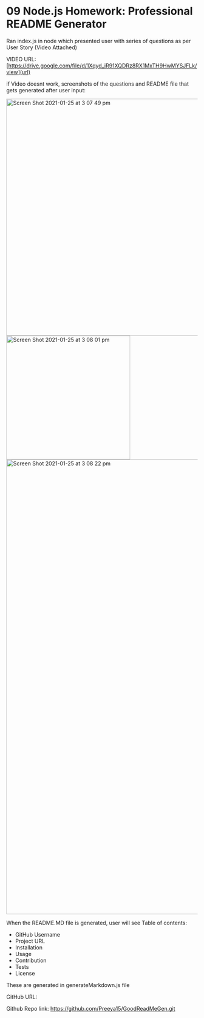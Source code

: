 # 09 Node.js Homework: Professional README Generator

Ran index.js in node which presented user with series of questions as per User Story (Video Attached)

VIDEO URL:
[https://drive.google.com/file/d/1Xqyd_iR91XQDRz8RX1MxTH9HwMYSJFLk/view](url)

if Video doesnt work, screenshots of the questions and README file that gets generated after user input:

<img width="624" alt="Screen Shot 2021-01-25 at 3 07 49 pm" src="https://user-images.githubusercontent.com/73766339/105660512-46b7af00-5f1f-11eb-9406-b42cd7e6f52c.png">

<img width="326" alt="Screen Shot 2021-01-25 at 3 08 01 pm" src="https://user-images.githubusercontent.com/73766339/105660527-4f0fea00-5f1f-11eb-9a84-3c15848a4a5b.png">

<img width="1198" alt="Screen Shot 2021-01-25 at 3 08 22 pm" src="https://user-images.githubusercontent.com/73766339/105660544-559e6180-5f1f-11eb-8276-de518091ed85.png">

When the README.MD file is generated, user will see Table of contents:
  * GitHub Username
  * Project URL
  * Installation
  * Usage
  * Contribution
  * Tests
  * License

These are generated in generateMarkdown.js file


GitHub URL:


Github Repo link:
https://github.com/Preeya15/GoodReadMeGen.git

